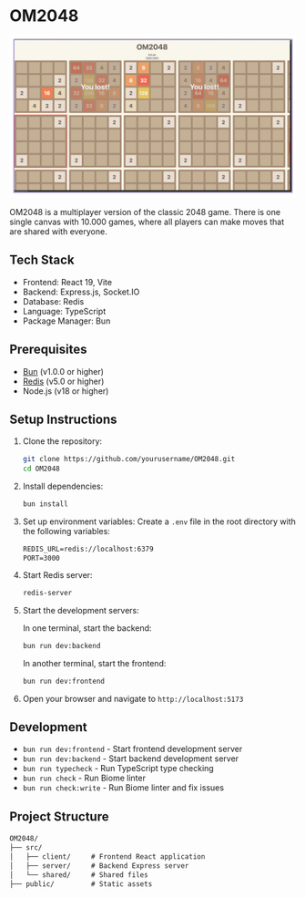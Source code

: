 # OM2048
![banner](https://raw.githubusercontent.com/Luca1905/OM2048/refs/heads/main/public/Screenshot%202025-07-11%20at%2016.12.22.png)


OM2048 is a multiplayer version of the classic 2048 game. There is one single canvas with 10.000 games, where all players can make moves that are shared with everyone.


## Tech Stack

- Frontend: React 19, Vite
- Backend: Express.js, Socket.IO
- Database: Redis
- Language: TypeScript
- Package Manager: Bun

## Prerequisites

- [Bun](https://bun.sh/) (v1.0.0 or higher)
- [Redis](https://redis.io/) (v5.0 or higher)
- Node.js (v18 or higher)

## Setup Instructions

1. Clone the repository:
   ```bash
   git clone https://github.com/yourusername/OM2048.git
   cd OM2048
   ```

2. Install dependencies:
   ```bash
   bun install
   ```

3. Set up environment variables:
   Create a `.env` file in the root directory with the following variables:
   ```
   REDIS_URL=redis://localhost:6379
   PORT=3000
   ```

4. Start Redis server:
   ```bash
   redis-server
   ```

5. Start the development servers:

   In one terminal, start the backend:
   ```bash
   bun run dev:backend
   ```

   In another terminal, start the frontend:
   ```bash
   bun run dev:frontend
   ```

6. Open your browser and navigate to `http://localhost:5173`

## Development

- `bun run dev:frontend` - Start frontend development server
- `bun run dev:backend` - Start backend development server
- `bun run typecheck` - Run TypeScript type checking
- `bun run check` - Run Biome linter
- `bun run check:write` - Run Biome linter and fix issues

## Project Structure

```
OM2048/
├── src/
│   ├── client/     # Frontend React application
│   ├── server/     # Backend Express server
│   └── shared/     # Shared files
├── public/         # Static assets
```
